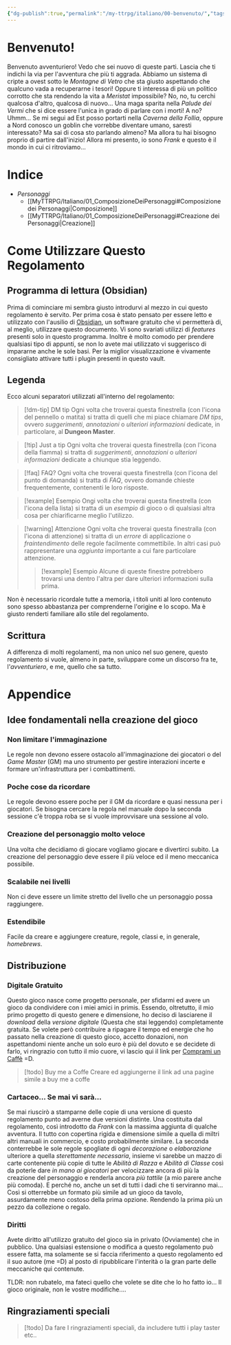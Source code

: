 ```yaml
---
{"dg-publish":true,"permalink":"/my-ttrpg/italiano/00-benvenuto/","tags":["gardenEntry"]}
---
```


# Benvenuto!
Benvenuto avventuriero! Vedo che sei nuovo di queste parti. Lascia che ti indichi la via per l'avventura che più ti aggrada. Abbiamo un sistema di cripte a ovest sotto le *Montagne di Vetro* che sta giusto aspettando che qualcuno vada a recuperarne i tesori! Oppure ti interessa di più un politico corrotto che sta rendendo la vita a *Meristat* impossibile? No, no, tu cerchi qualcosa d'altro, qualcosa di nuovo... Una maga sparita nella *Palude dei Vermi* che si dice essere l'unica in grado di parlare con i morti! A no? Uhmm... Se mi segui ad Est posso portarti nella *Caverna della Follia*, oppure a Nord conosco un goblin che vorrebbe diventare umano, saresti interessato? Ma sai di cosa sto parlando almeno? Ma allora tu hai bisogno proprio di partire dall'inizio!
Allora mi presento, io sono *Frank* e questo è il mondo in cui ci ritroviamo...

# Indice
- *Personaggi*
	- [[MyTTRPG/Italiano/01_ComposizioneDeiPersonaggi#Composizione dei Personaggi\|Composizione]]
	- [[MyTTRPG/Italiano/01_ComposizioneDeiPersonaggi#Creazione dei Personaggi\|Creazione]]


# Come Utilizzare Questo Regolamento
## Programma di lettura (Obsidian)
Prima di cominciare mi sembra giusto introdurvi al mezzo in cui questo regolamento è servito.
Per prima cosa è stato pensato per essere letto e utilizzato con l'ausilio di [Obsidian](https://obsidian.md), un software gratuito che vi permetterà di, al meglio, utilizzare questo documento. Vi sono svariati utilizzi di *features* presenti solo in questo programma. Inoltre è molto comodo per prendere qualsiasi tipo di appunti, se non lo avete mai utilizzato vi suggerisco di impararne anche le sole basi.
Per la miglior visualizzazione è vivamente consigliato attivare tutti i plugin presenti in questo vault.

## Legenda
Ecco alcuni separatori utilizzati all'interno del regolamento:
>[!dm-tip] DM tip
>Ogni volta che troverai questa finestrella (con l'icona del pennello o matita) si tratta di quelli che mi piace chiamare *DM tips*, ovvero *suggerimenti*, *annotazioni* o *ulteriori informazioni* dedicate, in particolare, al **Dungeon Master**.

>[!tip] Just a tip
>Ogni volta che troverai questa finestrella (con l'icona della fiamma) si tratta di _suggerimenti_, _annotazioni_ o _ulteriori informazioni_ dedicate a chiunque stia leggendo.

> [!faq] FAQ?
> Ogni volta che troverai questa finestrella (con l'icona del punto di domanda) si tratta di *FAQ*, ovvero domande chieste frequentemente, contenenti le loro risposte.

>[!example] Esempio
>Ongi volta che troverai questa finestrella (con l'icona della lista) si tratta di un *esempio* di gioco o di qualsiasi altra cosa per chiarificarne meglio l'utilizzo.

>[!warning] Attenzione
>Ogni volta che troverai questa finestralla (con l'icona di attenzione) si tratta di un *errore* di applicazione o *fraintendimento* delle regole facilmente commettibile. 
>In altri casi può rappresentare una *aggiunta* importante a cui fare particolare attenzione.
> >[!example] Esempio
> >Alcune di queste finestre potrebbero trovarsi una dentro l'altra per dare ulteriori informazioni sulla prima.

Non è necessario ricordale tutte a memoria, i titoli uniti al loro contenuto sono spesso abbastanza per comprenderne l'origine e lo scopo. Ma è giusto renderti familiare allo stile del regolamento.

## Scrittura
A differenza di molti regolamenti, ma non unico nel suo genere, questo regolamento si vuole, almeno in parte, sviluppare come un discorso fra te, l'*avventuriero*, e me, quello che sa tutto.

# Appendice
## Idee fondamentali nella creazione del gioco
### Non limitare l'immaginazione
Le regole non devono essere ostacolo all'immaginazione dei giocatori o del *Game Master* (GM) ma uno strumento per gestire interazioni incerte e formare un'infrastruttura per i combattimenti.

### Poche cose da ricordare
Le regole devono essere poche per il GM da ricordare e quasi nessuna per i giocatori. Se bisogna cercare la regola nel manuale dopo la seconda sessione c'è troppa roba se si vuole improvvisare una sessione al volo.

### Creazione del personaggio molto veloce
Una volta che decidiamo di giocare vogliamo giocare e divertirci subito. La creazione del personaggio deve essere il più veloce ed il meno meccanica possibile.

### Scalabile nei livelli
Non ci deve essere un limite stretto del livello che un personaggio possa raggiungere.

### Estendibile
Facile da creare e aggiungere creature, regole, classi e, in generale, *homebrews*.

## Distribuzione
### Digitale Gratuito
Questo gioco nasce come progetto personale, per sfidarmi ed avere un gioco da condividere con i miei amici in primis.
Essendo, oltretutto, il mio primo progetto di questo genere e dimensione, ho deciso di lasciarene il *download* della *versione digitale* (Questa che stai leggendo) completamente gratuita.
Se volete però contribuire a ripagare il tempo ed energie che ho passato nella creazione di questo gioco, accetto donazioni, non aspettandomi niente anche un solo euro è più del dovuto e se decidete di farlo, vi ringrazio con tutto il mio cuore, vi lascio qui il link per [Comprami un Caffè]() =D.
>[!todo] Buy me a Coffe
>Creare ed aggiungerne il link ad una pagine simile a buy me a coffe

### Cartaceo... Se mai vi sarà...
Se mai riuscirò a stamparne delle copie di una versione di questo regolamento punto ad averne due versioni distinte. Una costituita dal regolamento, così introdotto da *Frank* con la massima aggiunta di qualche avventura. Il tutto con copertina rigida e dimensione simile a quella di miltri altri manuali in commercio, e costo probabilmente similare. La seconda conterrebbe le sole regole spogliate di ogni *decorazione* o *elaborazione* ulteriore a quella *sterettamente necessaria*, insieme vi sarebbe un mazzo di carte contenente più copie di tutte le *Abilità di Razza* e *Abilità di Classe* così da poterle dare *in mano ai giocatori* per velocizzare ancora di più la creazione del personaggio e renderla ancora *più tattile* (a mio parere anche più comoda). E perché no, anche un set di tutti i dadi che ti serviranno mai... Così si otterrebbe un formato più simile ad un gioco da tavolo, assurdamente meno costoso della prima opzione. Rendendo la prima più un pezzo da collezione o regalo.

### Diritti
Avete diritto all'utilizzo gratuito del gioco sia in privato (Ovviamente) che in pubblico.
Una qualsiasi estensione o modifica a questo regolamento può essere fatta, ma solamente se si faccia riferimento a questo regolamento ed il suo autore (me =D) al posto di ripubblicare l'interità o la gran parte delle meccaniche qui contenute.

TLDR: non rubatelo, ma fateci quello che volete se dite che lo ho fatto io... Il gioco originale, non le vostre modifiche....

## Ringraziamenti speciali
>[!todo] Da fare
>I ringraziamenti speciali, da includere tutti i play taster etc..
